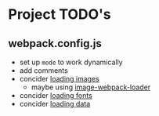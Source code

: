 # Project TODO's

## webpack.config.js

- set up `mode` to work dynamically
- add comments
- concider [loading images](https://webpack.js.org/guides/asset-management/#loading-images)
    - maybe using [image-webpack-loader](https://www.npmjs.com/package/image-webpack-loader)
- concider [loading fonts](https://webpack.js.org/guides/asset-management/#loading-fonts)
- concider [loading data](https://webpack.js.org/guides/asset-management/#loading-data)
